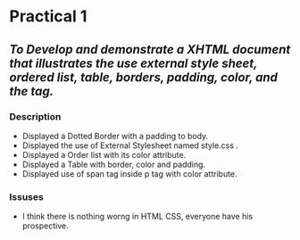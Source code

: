 # Practical 1
## _To Develop and demonstrate a XHTML document that illustrates the use external style sheet, ordered list, table, borders, padding, color, and the <span> tag._

### Description
- Displayed a Dotted Border with a padding to body.
- Displayed the use of External Stylesheet named style.css .
- Displayed a Order list with its color attribute.
- Displayed a Table with border, color and padding.
- Displayed use of span tag inside p tag with color attribute. 

### Issuses
- I think there is nothing worng in HTML CSS, everyone have his prospective.